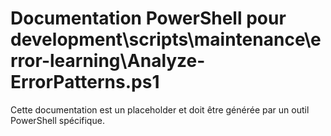 # Documentation PowerShell pour development\scripts\maintenance\error-learning\Analyze-ErrorPatterns.ps1

Cette documentation est un placeholder et doit être générée par un outil PowerShell spécifique.
